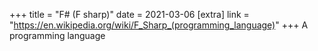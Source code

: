 +++
title = "F# (F sharp)"
date = 2021-03-06
[extra]
link = "https://en.wikipedia.org/wiki/F_Sharp_(programming_language)"
+++
A programming language

